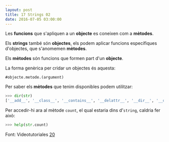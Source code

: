 ```yaml
---
layout: post
title: 17 Strings 02
date: 2016-07-05 03:00:00 
---
```



Les **funcions** que s'apliquen a un **objecte** es coneixen com a **mètodes**.

Els **strings** també són **objectes**, els podem aplicar funcions específiques d'objectes, que s'anomemen **mètodes**.

Els **mètodes** són funcions que formen part d'un **objecte**.

La forma genèrica per cridar un objectes és aquesta:

```
#objecte.metode.(argument)
```

Per saber els **mètodes** que tenim disponibles podem utilitzar:

```python
>>> dir(str)
['__add__', '__class__', '__contains__', '__delattr__', '__dir__', '__doc__', '__eq__', '__format__', '__ge__', '__getattribute__', '__getitem__', '__getnewargs__', '__gt__', '__hash__', '__init__', '__iter__', '__le__', '__len__', '__lt__', '__mod__', '__mul__', '__ne__', '__new__', '__reduce__', '__reduce_ex__', '__repr__', '__rmod__', '__rmul__', '__setattr__', '__sizeof__', '__str__', '__subclasshook__', 'capitalize', 'casefold', 'center', 'count', 'encode', 'endswith', 'expandtabs', 'find', 'format', 'format_map', 'index', 'isalnum', 'isalpha', 'isdecimal', 'isdigit', 'isidentifier', 'islower', 'isnumeric', 'isprintable', 'isspace', 'istitle', 'isupper', 'join', 'ljust', 'lower', 'lstrip', 'maketrans', 'partition', 'replace', 'rfind', 'rindex', 'rjust', 'rpartition', 'rsplit', 'rstrip', 'split', 'splitlines', 'startswith', 'strip', 'swapcase', 'title', 'translate', 'upper', 'zfill']
```

Per accedir-hi ara al mètode `count`, el qual estaria dins d'`string`, caldria fer això:

```python
>>> help(str.count)
```

Font: Videotutoriales [20](https://www.youtube.com/watch?v=sj1go2_Hk9s&index=21&list=PLEtcGQaT56chpYflEjBWRodHJNJN8EKpO)

